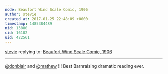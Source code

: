 ```yaml
---
node: Beaufort Wind Scale Comic, 1906
author: stevie
created_at: 2017-01-25 22:48:09 +0000
timestamp: 1485384489
nid: 13880
cid: 16102
uid: 422561
---
```




[stevie](../profile/stevie) replying to: [Beaufort Wind Scale Comic, 1906](../notes/mathew/01-25-2017/beaufort-wind-scale-comic-1906)

----
[@donblair](/profile/donblair) and [@mathew](/profile/mathew) !!! Best Barnraising dramatic reading ever. 